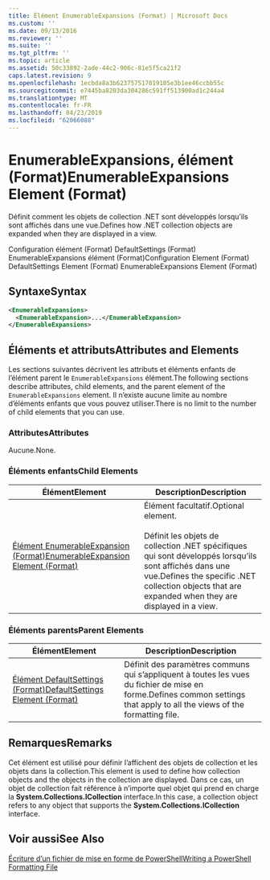 ```yaml
---
title: Élément EnumerableExpansions (Format) | Microsoft Docs
ms.custom: ''
ms.date: 09/13/2016
ms.reviewer: ''
ms.suite: ''
ms.tgt_pltfrm: ''
ms.topic: article
ms.assetid: 50c33892-2ade-44c2-906c-81e5f5ca21f2
caps.latest.revision: 9
ms.openlocfilehash: 1ecbda8a3b623757517019105e3b1ee46ccbb55c
ms.sourcegitcommit: e7445ba8203da304286c591ff513900ad1c244a4
ms.translationtype: MT
ms.contentlocale: fr-FR
ms.lasthandoff: 04/23/2019
ms.locfileid: "62066088"
---
```

# <a name="enumerableexpansions-element-format"></a><span data-ttu-id="1954b-102">EnumerableExpansions, élément (Format)</span><span class="sxs-lookup"><span data-stu-id="1954b-102">EnumerableExpansions Element (Format)</span></span>

<span data-ttu-id="1954b-103">Définit comment les objets de collection .NET sont développés lorsqu’ils sont affichés dans une vue.</span><span class="sxs-lookup"><span data-stu-id="1954b-103">Defines how .NET collection objects are expanded when they are displayed in a view.</span></span>

<span data-ttu-id="1954b-104">Configuration élément (Format) DefaultSettings (Format) EnumerableExpansions élément (Format)</span><span class="sxs-lookup"><span data-stu-id="1954b-104">Configuration Element (Format) DefaultSettings Element (Format) EnumerableExpansions Element (Format)</span></span>

## <a name="syntax"></a><span data-ttu-id="1954b-105">Syntaxe</span><span class="sxs-lookup"><span data-stu-id="1954b-105">Syntax</span></span>

```xml
<EnumerableExpansions>
  <EnumerableExpansion>...</EnumerableExpansion>
</EnumerableExpansions>
```

## <a name="attributes-and-elements"></a><span data-ttu-id="1954b-106">Éléments et attributs</span><span class="sxs-lookup"><span data-stu-id="1954b-106">Attributes and Elements</span></span>

<span data-ttu-id="1954b-107">Les sections suivantes décrivent les attributs et éléments enfants de l’élément parent le `EnumerableExpansions` élément.</span><span class="sxs-lookup"><span data-stu-id="1954b-107">The following sections describe attributes, child elements, and the parent element of the `EnumerableExpansions` element.</span></span> <span data-ttu-id="1954b-108">Il n’existe aucune limite au nombre d’éléments enfants que vous pouvez utiliser.</span><span class="sxs-lookup"><span data-stu-id="1954b-108">There is no limit to the number of child elements that you can use.</span></span>

### <a name="attributes"></a><span data-ttu-id="1954b-109">Attributes</span><span class="sxs-lookup"><span data-stu-id="1954b-109">Attributes</span></span>

<span data-ttu-id="1954b-110">Aucune.</span><span class="sxs-lookup"><span data-stu-id="1954b-110">None.</span></span>

### <a name="child-elements"></a><span data-ttu-id="1954b-111">Éléments enfants</span><span class="sxs-lookup"><span data-stu-id="1954b-111">Child Elements</span></span>

|<span data-ttu-id="1954b-112">Élément</span><span class="sxs-lookup"><span data-stu-id="1954b-112">Element</span></span>|<span data-ttu-id="1954b-113">Description</span><span class="sxs-lookup"><span data-stu-id="1954b-113">Description</span></span>|
|-------------|-----------------|
|[<span data-ttu-id="1954b-114">Élément EnumerableExpansion (Format)</span><span class="sxs-lookup"><span data-stu-id="1954b-114">EnumerableExpansion Element (Format)</span></span>](./enumerableexpansion-element-format.md)|<span data-ttu-id="1954b-115">Élément facultatif.</span><span class="sxs-lookup"><span data-stu-id="1954b-115">Optional element.</span></span><br /><br /> <span data-ttu-id="1954b-116">Définit les objets de collection .NET spécifiques qui sont développés lorsqu’ils sont affichés dans une vue.</span><span class="sxs-lookup"><span data-stu-id="1954b-116">Defines the specific .NET collection objects that are expanded when they are displayed in a view.</span></span>|

### <a name="parent-elements"></a><span data-ttu-id="1954b-117">Éléments parents</span><span class="sxs-lookup"><span data-stu-id="1954b-117">Parent Elements</span></span>

|<span data-ttu-id="1954b-118">Élément</span><span class="sxs-lookup"><span data-stu-id="1954b-118">Element</span></span>|<span data-ttu-id="1954b-119">Description</span><span class="sxs-lookup"><span data-stu-id="1954b-119">Description</span></span>|
|-------------|-----------------|
|[<span data-ttu-id="1954b-120">Élément DefaultSettings (Format)</span><span class="sxs-lookup"><span data-stu-id="1954b-120">DefaultSettings Element (Format)</span></span>](./defaultsettings-element-format.md)|<span data-ttu-id="1954b-121">Définit des paramètres communs qui s’appliquent à toutes les vues du fichier de mise en forme.</span><span class="sxs-lookup"><span data-stu-id="1954b-121">Defines common settings that apply to all the views of the formatting file.</span></span>|

## <a name="remarks"></a><span data-ttu-id="1954b-122">Remarques</span><span class="sxs-lookup"><span data-stu-id="1954b-122">Remarks</span></span>

<span data-ttu-id="1954b-123">Cet élément est utilisé pour définir l’affichent des objets de collection et les objets dans la collection.</span><span class="sxs-lookup"><span data-stu-id="1954b-123">This element is used to define how collection objects and the objects in the collection are displayed.</span></span> <span data-ttu-id="1954b-124">Dans ce cas, un objet de collection fait référence à n’importe quel objet qui prend en charge la **System.Collections.ICollection** interface.</span><span class="sxs-lookup"><span data-stu-id="1954b-124">In this case, a collection object refers to any object that supports the  **System.Collections.ICollection** interface.</span></span>

## <a name="see-also"></a><span data-ttu-id="1954b-125">Voir aussi</span><span class="sxs-lookup"><span data-stu-id="1954b-125">See Also</span></span>

[<span data-ttu-id="1954b-126">Écriture d’un fichier de mise en forme de PowerShell</span><span class="sxs-lookup"><span data-stu-id="1954b-126">Writing a PowerShell Formatting File</span></span>](./writing-a-powershell-formatting-file.md)
